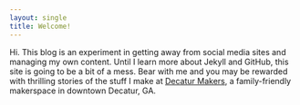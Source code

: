 ```yaml
---
layout: single
title: Welcome!
---
```

Hi. This blog is an experiment in getting away from social media sites and managing my own content. Until I learn more about Jekyll and GitHub, this site is going to be a bit of a mess. Bear with me and you may be rewarded with thrilling stories of the stuff I make at [Decatur Makers](https://www.decaturmakers.org), a family-friendly makerspace in downtown Decatur, GA.
